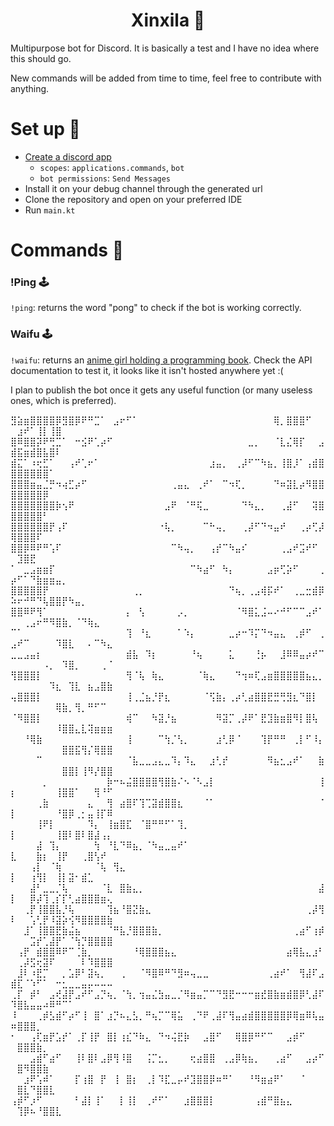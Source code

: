 <p style="text-align: center;">
  <h1 style="text-align: center;">Xinxila 🐹</h1>

Multipurpose bot for Discord. It is basically a test and I have no idea where this should go.

New commands will be added from time to time, feel free to contribute with anything.

# Set up 🔧
  - [Create a discord app](https://discord.com/developers/docs/getting-started)
    - ```scopes```: ```applications.commands```, ```bot```
    - ```bot permissions```: ```Send Messages```
  - Install it on your debug channel through the generated url
  - Clone the repository and open on your preferred IDE
  - Run ```main.kt```

# Commands 🤖
### !Ping 🕹️
```!ping```: returns the word "pong" to check if the bot is working correctly.

### Waifu 🕹️
```!waifu```: returns an [anime girl holding a programming book](https://github.com/feijoes/AnimeGirls-with-Books-API).
Check the API documentation to test it, it looks like it isn't hosted anywhere yet :(

I plan to publish the bot once it gets any useful function (or many useless ones, which is preferred).


⣻⣵⣶⣿⣿⣿⣿⡿⣻⣿⡿⠟⠛⣉⠁⠀⣠⠖⠋⠁⠀⠀⠀⠀⠀⠀⠀⠀⠀⠀⠀⠀⠀⠀⠀⠀⠀⠀⠀⠀⠀⢿⡀⣿⣿⣿⠋⠀⠀⠀⣰⠞⠁⢸⡇⢸⣿⠀⠀⠀⠀⠀⠀⠀⠀
⣿⠿⣿⣿⡽⠟⢛⣉⠁⠀⠒⣪⠟⢁⡴⠋⠀⠀⠀⠀⠀⠀⠀⠀⠀⠀⠀⠀⠀⠀⠀⠀⠀⠀⠀⠀⠀⣀⡀⠀⠀⠈⣇⣌⢿⡏⠀⠀⣠⣾⣯⣶⣾⣿⣧⣿⠇⠀⠀⠀⠀⠀⠀⠀⠀
⣾⣍⠁⠰⢖⣋⠁⠀⠀⢠⠞⢁⠖⠁⠀⠀⠀⠀⠀⠀⠀⠀⠀⠀⠀⠀⠀⠀⠀⠀⠀⣰⣤⡀⠀⢀⡼⠋⠉⠳⣦⡀⢸⣿⡸⠁⢠⣾⣿⣿⣿⣿⣿⣿⣿⠁⠀⠀⠀⠀⠀⠀⠀⠀⠀
⣿⣿⣿⣶⣤⣈⡛⠲⢴⣋⡴⠋⠀⠀⠀⠀⠀⠀⠀⠀⠀⠀⠀⠀⠀⢀⣤⣄⠀⢀⠞⠁⠀⠉⠲⢏⡀⠀⠀⠀⠀⠙⠶⣽⣇⡴⠻⣿⣿⣿⣿⣿⣿⣿⡿⠀⠀⠀⠀⠀⠀⠀⠀⠀⠀
⣿⣿⣿⣿⣿⣿⣿⡷⢢⠟⠀⠀⠀⠀⠀⠀⠀⠀⠀⠀⠀⠀⠀⠀⣠⠟⠀⠈⠛⢯⣀⠀⠀⠀⠀⠀⠙⠳⣄⡀⠀⠀⢀⣼⠋⠀⠀⢽⣿⣿⣿⣿⣿⣿⠃⠀⠀⠀⠀⠀⠀⠀⠀⠀⠀
⣿⣿⣿⣿⣿⣿⡟⢠⠏⠀⠀⠀⠀⠀⠀⠀⠀⠀⠀⠀⠀⠀⠀⠐⢧⡀⠀⠀⠀⠀⠉⠓⢤⡀⠀⠀⢀⡼⠋⠙⠲⣤⠞⠀⠀⢀⡴⢋⡼⢿⣿⣿⣿⠏⠀⠀⠀⠀⠀⠀⠀⠀⠀⠀⠀
⣿⣿⡿⠿⠟⠛⢡⠏⠀⠀⠀⠀⠀⠀⠀⠀⠀⠀⠀⠀⠀⠀⠀⠀⠀⠉⠳⢤⡀⠀⠀⢠⡞⠉⠳⣤⠎⠀⠀⠀⠀⠀⢀⣠⠞⣩⠞⠋⠀⠀⣹⣿⣟⠀⠀⠀⠀⠀⠀⠀⠀⠀⠀⠀⠀
⠁⠀⣀⣠⣶⣶⡏⠀⠀⠀⠀⠀⠀⠀⠀⠀⠀⠀⠀⠀⠀⠀⠀⠀⠀⠀⠀⠀⠉⠳⣴⠋⠀⠳⡄⠀⠀⠀⠀⠀⣠⡶⢋⡵⠋⠀⠀⠀⢀⡴⠋⠁⠙⣷⣶⣶⣤⡀⠀⠀⠀⠀⠀⠀⠀
⣿⣿⣿⣿⣿⡟⠀⠀⠀⠀⠀⠀⠀⠀⠀⠀⠀⠀⠀⢀⡀⠀⠀⠀⠀⠀⠀⠀⠀⠀⠀⠀⠀⠀⠙⢦⡀⢀⣠⢾⡯⠞⠁⠀⢀⣀⣒⣾⡿⠵⠖⠚⠛⠙⢧⣿⣿⡟⠳⣤⡀⠀⠀⠀⠀
⣿⣿⠿⠟⢻⠁⠀⠀⠀⠀⠀⠀⠀⠀⠀⠀⠀⠀⡄⠀⢣⠀⠀⠀⠀⠀⡠⡀⠀⠀⠀⠀⠀⠀⠀⠈⠻⣿⣅⣨⠤⠔⠚⠋⠉⠉⣠⠞⠁⠀⠀⢀⣠⠖⠛⠻⣿⣷⡀⠈⠙⢷⣄⠀⠀
⠉⠁⠀⠀⠀⠀⠀⠀⠀⠀⠀⠀⠀⠀⠀⠀⠀⠀⢹⠀⠘⣆⠀⠀⠀⠀⠁⠱⡄⠀⠀⠀⠀⠀⣀⡴⠒⠹⡍⠙⠲⣤⣄⠀⢀⡾⠋⠀⢀⣠⠞⠉⠀⠀⠀⠀⠹⣿⣇⠀⠀⠄⠉⠳⣄
⣀⣀⣠⣤⡆⠀⠀⠀⠀⠀⠀⠀⠀⠀⠀⠀⠀⠀⣾⣧⠀⠹⡆⠀⠀⠀⠀⠀⠘⢦⠀⠀⠀⠀⣅⠀⠀⠀⢘⡦⠀⠀⣸⠿⠿⣤⡴⠞⠉⠀⠀⠀⠀⠀⠠⡀⠀⠹⣿⡀⠀⠀⠀⢀⠈
⢻⣿⣿⣿⡇⠀⠀⠀⠀⠀⠀⠀⠀⠀⠀⠀⠀⠀⢻⠈⢧⠀⢷⣄⠀⠀⠀⠀⠀⠈⢷⣄⠀⠀⠀⠙⢲⠶⢏⣠⣶⣿⣿⣿⣿⣿⣦⣄⡀⠀⠀⠀⠀⠀⠀⠹⣆⠀⢹⣇⠀⣦⣠⣿⣷
⢤⣿⣿⣿⡇⠀⠀⠀⠀⠀⠀⠀⠀⠀⠀⠀⠀⠀⢸⢀⣈⣦⡘⡟⣆⠀⠀⠀⠀⠀⠈⢫⣷⡄⢀⡴⢃⣴⣿⣿⣟⣛⢛⣻⣆⠙⣿⡇⠀⠀⠀⠀⠀⠀⠀⠀⢿⣷⡀⢻⡀⠛⠋⠉⠀
⠈⠻⣿⣿⡇⠀⠀⠀⠀⠀⠀⠀⠀⠀⠀⠀⠀⠀⢾⠉⠀⠀⠳⣽⡘⣦⠀⠀⠀⠀⠀⠀⠻⣽⡉⢀⡼⠟⠁⣟⣹⣷⣶⣿⠻⡇⣿⢧⠀⠀⠀⠀⠀⠀⠀⠀⠸⣿⣿⣄⣇⢽⣶⣶⣶
⠀⠀⠘⢿⣷⠀⠀⠀⠀⠀⠀⠀⠀⠀⠀⠀⠀⠀⢸⠀⠀⠀⠀⠉⢳⡈⢣⡀⠀⠀⠀⠀⣰⢃⡿⠈⠀⠀⠀⢹⡟⠛⠛⠀⢀⡇⠋⠸⡄⠀⠀⠀⠀⠀⠀⠀⠀⣿⣿⣯⢻⡌⢿⣿⣿
⠀⠀⠀⠀⠉⠀⠀⠀⠀⠀⠀⠀⠀⠀⠀⠀⠀⠀⠈⣧⣀⣀⣠⣄⣀⠹⡄⠹⣄⠀⠀⣰⢃⡞⠀⠀⠀⠀⠀⠀⠻⣦⣂⣠⠞⠁⠀⠀⣷⠀⠀⠀⠀⠀⠀⠀⠀⣿⣿⡇⢸⠻⡜⣿⣿
⠀⠀⠀⠀⠀⡀⠀⠀⠀⠀⠀⠀⠀⠀⠀⡷⠒⠦⣬⣿⣿⣿⣿⢻⣿⣷⠌⠢⠈⠣⣠⡇⠀⠀⠀⠀⠀⠀⠀⠀⠀⠀⠀⠀⠀⠀⠀⠀⢸⡆⠀⠀⠀⠀⠀⠀⢸⣿⣿⠁⠀⠀⢻⠘⠋
⠀⠀⠀⠀⢀⣷⠀⠀⠀⠀⠀⠀⣄⠀⠀⢻⠀⣴⣿⠏⢹⢉⣽⣾⣿⣿⣆⠀⠀⠀⠈⠁⠀⠀⠀⠀⠀⠀⠀⠀⠀⠀⠀⠀⠀⠀⠀⠀⠈⡇⠀⠀⠀⠀⠀⠀⠘⣿⡿⢀⡂⣤⢸⡏⠿
⠀⠀⠀⠀⢸⠟⡇⠀⠀⠀⠀⠀⠹⡄⠀⢸⣶⣿⣏⠀⠈⣿⠛⠛⠋⠁⢹⡀⠀⠀⠀⠀⠀⠀⠀⠀⠀⠀⠀⠀⠀⠀⠀⠀⠀⠀⠀⠀⠀⡇⠀⠀⠀⠀⠀⠀⢸⣿⠇⣿⠇⣿⣼⢠⡄
⠀⠀⠀⠀⣼⠀⢹⡄⠀⠀⠀⠀⠀⢳⠀⠘⣇⠙⠿⣦⡀⠈⠳⣤⣀⣤⠞⠁⠀⠀⠀⠀⠀⠀⠀⠀⠀⠀⠀⠀⠀⠀⠀⠀⠀⠀⠀⠀⠀⣇⠀⠀⠀⣷⡆⠀⢸⡟⠀⠀⢀⣿⢣⠞⠀
⠀⠀⠀⢠⡇⠀⠈⢷⠀⠀⠀⠀⠀⠈⢧⠀⢻⣄⠀⠀⠀⠀⠀⠀⠀⠀⠀⠀⠀⠀⠀⠀⠀⠀⠀⠀⠀⠀⠀⠀⠀⠀⠀⠀⠀⠀⠀⠀⠀⡇⠀⠀⢰⢻⡇⠀⢸⡇⣽⠂⣾⣁⠀⠀⠀
⠀⠀⠀⣼⠃⣀⣀⡈⢧⠀⠀⠀⠀⠀⠈⣇⠀⣿⣷⣄⡀⠀⠀⠀⠀⠀⠀⠀⠀⠀⠀⠀⠀⠀⠀⠀⠀⠀⠀⠀⠀⠀⠀⠀⠀⠀⠀⠀⣼⡇⠀⠀⡿⡼⢹⢀⡎⡏⢃⣴⣿⣿⣿⣶⢄
⠀⠀⢀⡟⢸⣿⣿⣧⡘⢧⠀⠀⠀⠀⠀⢹⣦⠘⣿⣝⣷⣄⠀⠀⠀⠀⠀⠀⠀⠀⠀⠀⠀⠀⠀⠀⠀⠀⠀⠀⠀⠀⠀⠀⠀⠀⢀⡼⢻⠇⠀⠀⢡⢃⡟⠸⣽⡵⢪⠻⣿⣿⣿⣿⣷
⠀⠀⣸⠁⢸⣿⣿⣟⣷⣬⣦⠀⠀⠀⠀⠈⠛⣧⡘⣿⣿⣿⣷⡀⠀⠀⠀⠀⠀⠀⠀⠀⠀⠀⠀⠀⠀⠀⠀⠀⠀⠀⠀⠀⢀⣴⠋⢰⡾⠀⠀⠀⣩⡞⢁⣼⡟⠁⠈⢳⡙⣿⣿⣿⣿
⠀⢠⡟⠀⣾⣿⣿⠿⠟⠉⢈⣷⡀⠀⠀⠀⠀⠀⠀⠘⢿⣿⣿⣿⣦⣄⠀⠀⠀⠀⠀⠀⠀⠀⠀⠀⠀⠀⠀⠀⠀⠀⠀⣴⢿⣧⣄⣰⠃⠀⢀⡼⣫⢖⣽⠏⠀⠀⠀⠀⠇⠹⣿⣿⣿
⠀⣸⠇⠰⣟⡉⠀⠀⡀⣡⡿⠃⣽⢦⡀⠀⠀⢀⠀⠀⠈⠻⣿⠿⠛⠙⣻⠶⢤⣀⣀⠀⠀⠀⠀⠀⠀⠀⠀⠀⢀⣴⠞⠁⠀⢻⣼⠏⣠⣾⣏⠈⠱⠋⠁⠀⠒⣂⣀⣀⣤⡤⠤⠤⠤
⢀⡏⠀⡾⠃⠀⣠⢞⣼⡟⣠⠞⠋⣠⡙⢦⡀⠈⢳⡀⢲⣤⣌⣳⣤⣀⡈⠻⣶⣤⡉⠉⠙⣻⣟⠒⠒⠒⣶⣞⣿⣷⣶⣾⣿⡿⢃⣼⠏⠹⣿⣧⣤⣤⠴⠿⠛⠉⠁⠀⠀⠀⠀⠀⠀
⠸⠀⠀⠀⢀⡾⣣⣾⠋⡴⠋⢸⠀⣿⠁⣰⡙⠦⣄⣣⡀⠛⢦⡉⠉⢿⣥⠀⢀⠙⠟⢀⣼⠏⢻⣤⣴⣾⣿⣿⣿⣿⣿⡿⢿⣶⠿⢧⣤⠶⣿⣿⣿⡀⠀⠀⠀⠀⠀⠀⠀⠀⠀⠀⠀
⠂⠀⠀⢠⢏⣶⡟⣡⡞⠁⢀⡏⢸⡟⠀⣿⡇⢰⣎⠙⠷⣄⠀⠙⠲⢬⣟⡷⠀⠀⣠⣿⠋⠀⠀⢿⣿⡿⠛⠋⠉⠀⠀⣠⡾⠋⠀⠀⠀⠀⣿⣿⣿⣷⡀⠀⠀⠀⠀⠀⠀⠀⠀⠀⠀
⠀⠀⠀⣠⣾⠋⣴⠋⠀⠀⢸⠇⣿⠇⣠⡿⢻⠸⣿⠀⠀⢨⡉⣂⡀⠀⠀⠀⢖⣴⣿⣿⠀⢀⣠⡿⢷⣦⡀⠀⠀⢀⣴⠋⠀⠀⣠⡴⠋⠀⣿⠻⣿⣿⣷⠀⠀⠀⠀⠀⠀⠀⠀⠀⠀
⠀⠀⣰⠟⢡⠾⠁⠀⠀⠀⡏⢰⣿⠀⡟⠀⢸⠀⣿⡆⠀⢀⡇⠹⣏⣀⡤⠞⣹⣿⣿⡿⠶⠛⠁⠀⠀⠘⠻⣶⣴⠟⠁⠀⠀⠈⠀⠀⠀⠀⣿⣇⠙⣿⣿⣇⠀⠀⠀⠀⠀⠀⠀⠀⠀
⢠⡾⠋⡰⠋⠀⠀⠀⠀⠀⠃⣼⡇⢸⠁⠀⠀⡇⢸⡇⠀⢀⠞⠋⠁⠀⠀⣰⣿⣿⣿⡇⠀⠀⠀⠀⠀⠀⢠⣾⠛⣿⣦⣄⠀⠀⠀⠀⠀⠀⢹⡿⠦⠘⣿⣿⣇⠀⠀⠀⠀⠀⠀⠀⠀